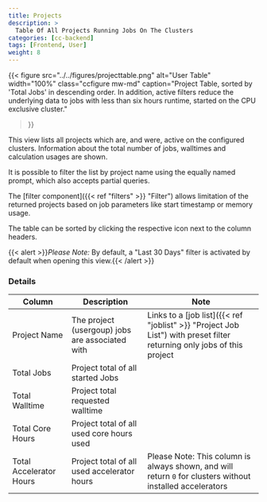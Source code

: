```yaml
---
title: Projects
description: >
  Table Of All Projects Running Jobs On The Clusters
categories: [cc-backend]
tags: [Frontend, User]
weight: 8
---
```


{{< figure src="../../figures/projecttable.png" alt="User Table" width="100%" class="ccfigure mw-md"
    caption="Project Table, sorted by 'Total Jobs' in descending order. In addition, active filters reduce the underlying data to jobs with less than six hours runtime, started on the CPU exclusive cluster."
>}}

This view lists all projects which are, and were, active on the configured clusters. Information about the total number of jobs, walltimes and calculation usages are shown.

It is possible to filter the list by project name using the equally named prompt, which also accepts partial queries.

The [filter component]({{< ref "filters" >}} "Filter") allows limitation of the returned projects based on job parameters like start timestamp or memory usage.

The table can be sorted by clicking the respective icon next to the column headers.

{{< alert >}}*Please Note:* By default, a "Last 30 Days" filter is activated by default when opening this view.{{< /alert >}}

### Details

|Column|Description|Note|
|-----|-----------|----|
|Project Name|The project (usergoup) jobs are associated with|Links to a [job list]({{< ref "joblist" >}} "Project Job List") with preset filter returning only jobs of this project|
|Total Jobs|Project total of all started Jobs||
|Total Walltime|Project total requested walltime||
|Total Core Hours|Project total of all used core hours used||
|Total Accelerator Hours|Project total of all used accelerator hours |Please Note: This column is always shown, and will return `0` for clusters without installed accelerators|
